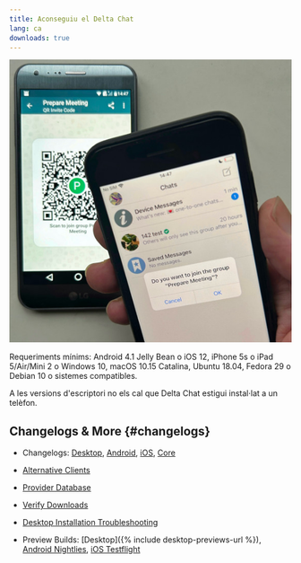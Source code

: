 ```yaml
---
title: Aconseguiu el Delta Chat
lang: ca
downloads: true
---
```


![Un usuari d'iOS escanejant un codi QR del telèfon d'algú altre.](../assets/blog/2023-11-qr-scan.jpg)

Requeriments mínims:
Android 4.1 Jelly Bean
o iOS 12, iPhone 5s o iPad 5/Air/Mini 2
o Windows 10, macOS 10.15 Catalina, Ubuntu 18.04, Fedora 29 o Debian 10
o sistemes compatibles.

A les versions d'escriptori no els cal que Delta Chat estigui instal·lat a un telèfon.


## Changelogs & More {#changelogs}

- Changelogs: [Desktop](https://github.com/deltachat/deltachat-desktop/blob/master/CHANGELOG.md),
  [Android](https://deltachat.github.io/deltachat-android/CHANGELOG#delta-chat-android-changelog),
  [iOS](https://deltachat.github.io/deltachat-ios/CHANGELOG#delta-chat-ios-changelog),
  [Core](https://github.com/deltachat/deltachat-core-rust/blob/master/CHANGELOG.md)

- [Alternative Clients](https://support.delta.chat/t/list-of-all-know-client-projects/3059)

- [Provider Database](https://providers.delta.chat/)

- [Verify Downloads](verify-downloads)

- [Desktop Installation Troubleshooting](https://github.com/deltachat/deltachat-desktop/blob/master/docs/TROUBLESHOOTING.md)

- Preview Builds: [Desktop]({% include desktop-previews-url %}),
  [Android Nightlies](https://download.delta.chat/android/nightly/),
  [iOS Testflight](https://testflight.apple.com/join/uEMc1NxS)
